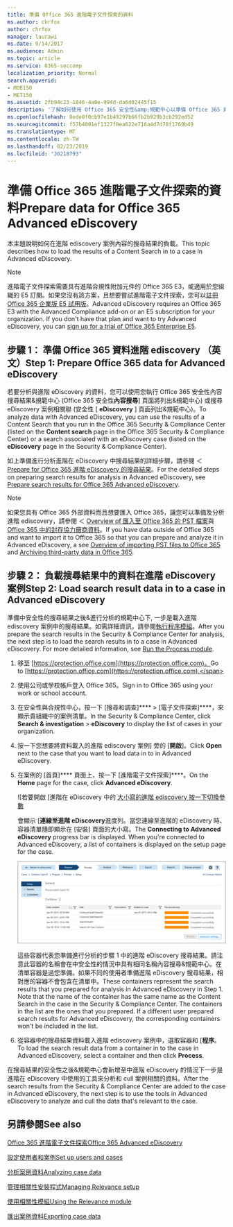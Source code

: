 ```yaml
---
title: 準備 Office 365 進階電子文件探索的資料
ms.author: chrfox
author: chrfox
manager: laurawi
ms.date: 9/14/2017
ms.audience: Admin
ms.topic: article
ms.service: O365-seccomp
localization_priority: Normal
search.appverid:
- MOE150
- MET150
ms.assetid: 2fb94c23-1846-4a0e-994d-da6d02445f15
description: '了解如何使用 Office 365 安全性&amp;規範中心以準備 Office 365 資料以供分析與 Office 365 進階 eDiscovery。 '
ms.openlocfilehash: 8ede0f0cb97e1b49297b66fb2b929b3cb292ed52
ms.sourcegitcommit: f57b4001ef1327f0ea622e716a4d7d78f1769b49
ms.translationtype: MT
ms.contentlocale: zh-TW
ms.lasthandoff: 02/23/2019
ms.locfileid: "30218793"
---
```

# <a name="prepare-data-for-office-365-advanced-ediscovery"></a><span data-ttu-id="b36dc-103">準備 Office 365 進階電子文件探索的資料</span><span class="sxs-lookup"><span data-stu-id="b36dc-103">Prepare data for Office 365 Advanced eDiscovery</span></span>

<span data-ttu-id="b36dc-104">本主題說明如何在進階 ediscovery 案例內容的搜尋結果的負載。</span><span class="sxs-lookup"><span data-stu-id="b36dc-104">This topic describes how to load the results of a Content Search in to a case in Advanced eDiscovery.</span></span> 
  
> [!NOTE]
> <span data-ttu-id="b36dc-p101">進階電子文件探索需要具有進階合規性附加元件的 Office 365 E3，或適用於您組織的 E5 訂閱。如果您沒有該方案，且想要嘗試進階電子文件探索，您可以[註冊 Office 365 企業版 E5 試用版](https://go.microsoft.com/fwlink/p/?LinkID=698279)。</span><span class="sxs-lookup"><span data-stu-id="b36dc-p101">Advanced eDiscovery requires an Office 365 E3 with the Advanced Compliance add-on or an E5 subscription for your organization. If you don't have that plan and want to try Advanced eDiscovery, you can [sign up for a trial of Office 365 Enterprise E5](https://go.microsoft.com/fwlink/p/?LinkID=698279).</span></span> 
  
## <a name="step-1-prepare-office-365-data-for-advanced-ediscovery"></a><span data-ttu-id="b36dc-107">步驟 1： 準備 Office 365 資料進階 ediscovery （英文）</span><span class="sxs-lookup"><span data-stu-id="b36dc-107">Step 1: Prepare Office 365 data for Advanced eDiscovery</span></span>

<span data-ttu-id="b36dc-108">若要分析與進階 eDiscovery 的資料，您可以使用您執行 Office 365 安全性內容搜尋結果&amp;規範中心 (Office 365 安全性**內容搜尋**] 頁面將列出&amp;規範中心) 或搜尋eDiscovery 案例相關聯 (安全性 [ **eDiscovery** ] 頁面列出&amp;規範中心)。</span><span class="sxs-lookup"><span data-stu-id="b36dc-108">To analyze data with Advanced eDiscovery, you can use the results of a Content Search that you run in the Office 365 Security &amp; Compliance Center (listed on the **Content search** page in the Office 365 Security &amp; Compliance Center) or a search associated with an eDiscovery case (listed on the **eDiscovery** page in the Security &amp; Compliance Center).</span></span> 
  
<span data-ttu-id="b36dc-109">如上準備進行分析進階在 eDiscovery 中搜尋結果的詳細步驟，請參閱 ＜ [Prepare for Office 365 進階 eDiscovery 的搜尋結果](prepare-search-results-for-advanced-ediscovery.md)。</span><span class="sxs-lookup"><span data-stu-id="b36dc-109">For the detailed steps on preparing search results for analysis in Advanced eDiscovery, see [Prepare search results for Office 365 Advanced eDiscovery](prepare-search-results-for-advanced-ediscovery.md).</span></span>
  
> [!NOTE]
> <span data-ttu-id="b36dc-110">如果您具有 Office 365 外部資料而且想要匯入 Office 365，讓您可以準備及分析進階 ediscovery，請參閱 ＜ [Overview of 匯入至 Office 365 的 PST 檔案](https://support.office.com/article/ba688e0a-0fcb-4bd7-8e57-2b669564ea84)與[Office 365 中的封存協力廠商資料](https://go.microsoft.com/fwlink/p/?linkid=716918)。</span><span class="sxs-lookup"><span data-stu-id="b36dc-110">If you have data outside of Office 365 and want to import it to Office 365 so that you can prepare and analyze it in Advanced eDiscovery, a see [Overview of importing PST files to Office 365](https://support.office.com/article/ba688e0a-0fcb-4bd7-8e57-2b669564ea84) and [Archiving third-party data in Office 365](https://go.microsoft.com/fwlink/p/?linkid=716918).</span></span> 
  
## <a name="step-2-load-search-result-data-in-to-a-case-in-advanced-ediscovery"></a><span data-ttu-id="b36dc-111">步驟 2： 負載搜尋結果中的資料在進階 eDiscovery 案例</span><span class="sxs-lookup"><span data-stu-id="b36dc-111">Step 2: Load search result data in to a case in Advanced eDiscovery</span></span>

<span data-ttu-id="b36dc-p102">準備中安全性的搜尋結果之後&amp;進行分析的規範中心下, 一步是載入進階 ediscovery 案例中的搜尋結果。如需詳細資訊，請參閱[執行程序模組](run-the-process-module-in-advanced-ediscovery.md)。</span><span class="sxs-lookup"><span data-stu-id="b36dc-p102">After you prepare the search results in the Security &amp; Compliance Center for analysis, the next step is to load the search results in to a case in Advanced eDiscovery. For more detailed information, see [Run the Process module](run-the-process-module-in-advanced-ediscovery.md).</span></span>
  
1. <span data-ttu-id="b36dc-114">移至 [https://protection.office.com](https://protection.office.com)。</span><span class="sxs-lookup"><span data-stu-id="b36dc-114">Go to [https://protection.office.com](https://protection.office.com).</span></span>
    
2. <span data-ttu-id="b36dc-115">使用公司或學校帳戶登入 Office 365。</span><span class="sxs-lookup"><span data-stu-id="b36dc-115">Sign in to Office 365 using your work or school account.</span></span>
    
3. <span data-ttu-id="b36dc-116">在安全性與合規性中心，按一下 [搜尋和調查]\*\*\*\* \> [電子文件探索]\*\*\*\*，來顯示貴組織中的案例清單。</span><span class="sxs-lookup"><span data-stu-id="b36dc-116">In the Security &amp; Compliance Center, click **Search &amp; investigation** \> **eDiscovery** to display the list of cases in your organization.</span></span> 
    
4. <span data-ttu-id="b36dc-117">按一下您想要將資料載入的進階 ediscovery 案例] 旁的 [**開啟**]。</span><span class="sxs-lookup"><span data-stu-id="b36dc-117">Click **Open** next to the case that you want to load data in to in Advanced eDiscovery.</span></span> 
    
5. <span data-ttu-id="b36dc-118">在案例的 [首頁]\*\*\*\* 頁面上，按一下 [進階電子文件探索]\*\*\*\*。</span><span class="sxs-lookup"><span data-stu-id="b36dc-118">On the **Home** page for the case, click **Advanced eDiscovery**.</span></span> 
    
    ![若要開啟 [進階在 eDiscovery 中的 [大小寫的進階 ediscovery 按一下切換參數](media/8e34ba23-62e3-4e68-a530-b6ece39b54be.png)
  
    <span data-ttu-id="b36dc-p103">會顯示 [**連線至進階 eDiscovery**進度列。當您連線至進階的 eDiscovery 時、 容器清單隨即顯示在 [安裝] 頁面的大小寫。</span><span class="sxs-lookup"><span data-stu-id="b36dc-p103">The **Connecting to Advanced eDiscovery** progress bar is displayed. When you're connected to Advanced eDiscovery, a list of containers is displayed on the setup page for the case.</span></span> 
    
    ![大小寫會顯示在進階的 eDiscovery](media/8036e152-70dc-4bb7-9379-61c1ed8326b4.png)
  
     <span data-ttu-id="b36dc-p104">這些容器代表您準備進行分析的步驟 1 中的進階 eDiscovery 搜尋結果。請注意此容器的名稱會在中安全性的情況中具有相同名稱內容搜尋&amp;規範中心。在清單容器是過您準備。如果不同的使用者準備進階 eDiscovery 搜尋結果，相對應的容器不會包含在清單中。</span><span class="sxs-lookup"><span data-stu-id="b36dc-p104">These containers represent the search results that you prepared for analysis in Advanced eDiscovery in Step 1. Note that the name of the container has the same name as the Content Search in the case in the Security &amp; Compliance Center. The containers in the list are the ones that you prepared. If a different user prepared search results for Advanced eDiscovery, the corresponding containers won't be included in the list.</span></span> 
    
6. <span data-ttu-id="b36dc-127">從容器中的搜尋結果資料載入進階 ediscovery 案例中，選取容器和 [**程序**。</span><span class="sxs-lookup"><span data-stu-id="b36dc-127">To load the search result data from a container in to the case in Advanced eDiscovery, select a container and then click **Process**.</span></span>
    
<span data-ttu-id="b36dc-128">在搜尋結果的安全性之後&amp;規範中心會新增至中進階 eDiscovery 的情況下一步是進階在 eDiscovery 中使用的工具來分析和 cull 案例相關的資料。</span><span class="sxs-lookup"><span data-stu-id="b36dc-128">After the search results from the Security &amp; Compliance Center are added to the case in Advanced eDiscovery, the next step is to use the tools in Advanced eDiscovery to analyze and cull the data that's relevant to the case.</span></span> 
  
## <a name="see-also"></a><span data-ttu-id="b36dc-129">另請參閱</span><span class="sxs-lookup"><span data-stu-id="b36dc-129">See also</span></span>

[<span data-ttu-id="b36dc-130">Office 365 進階電子文件探索</span><span class="sxs-lookup"><span data-stu-id="b36dc-130">Office 365 Advanced eDiscovery</span></span>](office-365-advanced-ediscovery.md)
  
[<span data-ttu-id="b36dc-131">設定使用者和案例</span><span class="sxs-lookup"><span data-stu-id="b36dc-131">Set up users and cases</span></span>](set-up-users-and-cases-in-advanced-ediscovery.md)
  
[<span data-ttu-id="b36dc-132">分析案例資料</span><span class="sxs-lookup"><span data-stu-id="b36dc-132">Analyzing case data</span></span>](analyze-case-data-with-advanced-ediscovery.md)
  
[<span data-ttu-id="b36dc-133">管理相關性安裝程式</span><span class="sxs-lookup"><span data-stu-id="b36dc-133">Managing Relevance setup</span></span>](manage-relevance-setup-in-advanced-ediscovery.md)
  
[<span data-ttu-id="b36dc-134">使用相關性模組</span><span class="sxs-lookup"><span data-stu-id="b36dc-134">Using the Relevance module</span></span>](use-relevance-in-advanced-ediscovery.md)
  
[<span data-ttu-id="b36dc-135">匯出案例資料</span><span class="sxs-lookup"><span data-stu-id="b36dc-135">Exporting case data</span></span>](export-case-data-in-advanced-ediscovery.md)

